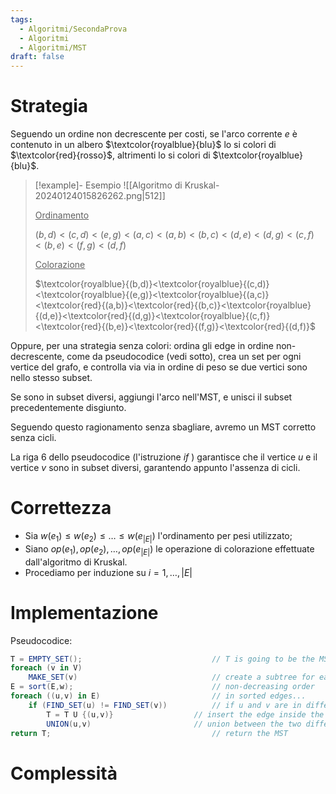 ```yaml
---
tags:
  - Algoritmi/SecondaProva
  - Algoritmi
  - Algoritmi/MST
draft: false
---
```

# Strategia

Seguendo un ordine non decrescente per costi, se l'arco corrente $e$ è contenuto in un albero $\textcolor{royalblue}{blu}$ lo si colori di $\textcolor{red}{rosso}$, altrimenti lo si colori di $\textcolor{royalblue}{blu}$.


> [!example]- Esempio
> ![[Algoritmo di Kruskal-20240124015826262.png|512]]
> 
> <ins>Ordinamento</ins>
> 
> $(b,d)<(c,d)<(e,g)<(a,c)<(a,b)<(b,c)<(d,e)<(d,g)<(c,f)<(b,e)<(f,g)<(d,f)$
> 
> <ins>Colorazione</ins>
> 
> $\textcolor{royalblue}{(b,d)}<\textcolor{royalblue}{(c,d)}<\textcolor{royalblue}{(e,g)}<\textcolor{royalblue}{(a,c)}<\textcolor{red}{(a,b)}<\textcolor{red}{(b,c)}<\textcolor{royalblue}{(d,e)}<\textcolor{red}{(d,g)}<\textcolor{royalblue}{(c,f)}<\textcolor{red}{(b,e)}<\textcolor{red}{(f,g)}<\textcolor{red}{(d,f)}$

Oppure, per una strategia senza colori: ordina gli edge in ordine non-decrescente, come da pseudocodice (vedi sotto), crea un set per ogni vertice del grafo, e controlla via via in ordine di peso se due vertici sono nello stesso subset. 

Se sono in subset diversi, aggiungi l'arco nell'MST, e unisci il subset precedentemente disgiunto. 

Seguendo questo ragionamento senza sbagliare, avremo un MST corretto senza cicli.  

La riga 6 dello pseudocodice (l'istruzione *if* ) garantisce che il vertice $u$ e il vertice $v$ sono in subset diversi, garantendo appunto l'assenza di cicli.
# Correttezza

- Sia $w(e_{1})\leq w(e_{2})\leq\dots \leq w(e_{|E|})$ l'ordinamento per pesi utilizzato;
- Siano $op(e_{1}),op(e_{2}),\dots,op(e_{|E|})$ le operazione di colorazione effettuate dall'algoritmo di Kruskal.
- Procediamo per induzione su $i=1,\dots,|E|$

# Implementazione

Pseudocodice:

```cs title="Kruskal(G,w)"
T = EMPTY_SET();                             // T is going to be the MST
foreach (v in V)
	MAKE_SET(v)                              // create a subtree for each vertex
E = sort(E,w);                               // non-decreasing order
foreach ((u,v) in E)                         // in sorted edges...
	if (FIND_SET(u) != FIND_SET(v))          // if u and v are in different subtrees (sets), avoid cycles
		T = T U {(u,v)}                  // insert the edge inside the MST
		UNION(u,v)                       // union between the two different subtrees (sets), we're sure there are no cycles.
return T;                                    // return the MST
```

# Complessità